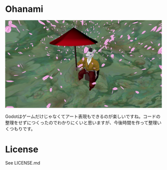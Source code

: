 # Ohanami 

![screenshot](screen.png)

Godotはゲームだけじゃなくてアート表現もできるのが楽しいですね。コードの整理をせずにつくったのでわかりにくいと思いますが、今後時間を作って整理いくつもりです。

# License

See LICENSE.md
